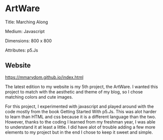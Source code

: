 # ArtWare

Title: Marching Along

Medium: Javascript

Dimensions: 800 x 800

Attributes: p5.Js

## Website

https://mmarydom.github.io/index.html

The latest edition to my website is my 5th project, the ArtWare. I wanted this project to match with the aesthetic and theme of my blog, so I chose matching colors and cute images. 

For this project, I experimented with javascript and played around with the code mostly from the book Getting Started With p5.Js. This was alot harder to learn than HTML and css because it is a different language than the two. However, thanks to the coding I learned from my freshman year, I was able to understand it at least a little. I did have alot of trouble adding a few more elements to my project but in the end I chose to keep it sweet and simple.
